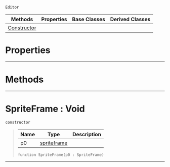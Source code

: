  `Editor`

|Methods|Properties|Base Classes|Derived Classes|
|---|---|---|---|
|[ Constructor](https://github.com/PlasmaEngine/PlasmaDocs/tree/master/docs/C%2B%2B/code_reference/class_reference/spriteframe.markdown#spriteframe-void)| | | |


 #  Properties


---  
 #  Methods


---  
 #  SpriteFrame : Void

 `constructor`

> 
> |Name|Type|Description|
> |---|---|---|
> |p0|[spriteframe](https://github.com/PlasmaEngine/PlasmaDocs/tree/master/docs/C%2B%2B/code_reference/class_reference/spriteframe.markdown)| |
> ``` lang=cpp, name=Lightning
> function SpriteFrame(p0 : SpriteFrame)
> ``` 


---  
 

 